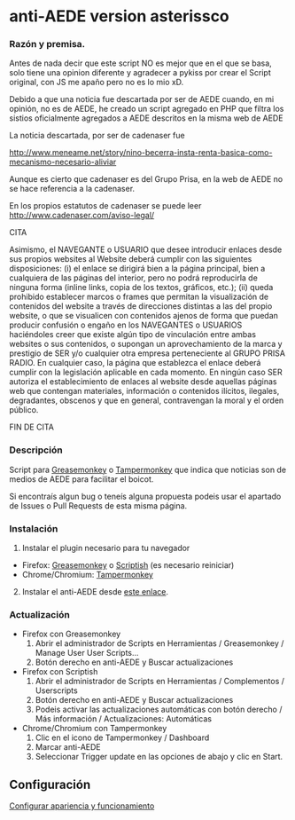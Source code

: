 anti-AEDE version asterissco
=========
### Razón y premisa.

Antes de nada decir que este script NO es mejor que en el que se basa, solo tiene una opinion diferente y agradecer a pykiss por 
crear el Script original, con JS me apaño pero no es lo mio xD.

Debido a que una noticia fue descartada por ser de AEDE cuando, en mi opinión, no es de AEDE, he creado un
script agregado en PHP que filtra los sistios oficialmente agregados a AEDE descritos en la misma web de AEDE

La noticia descartada, por ser de cadenaser fue

http://www.meneame.net/story/nino-becerra-insta-renta-basica-como-mecanismo-necesario-aliviar

Aunque es cierto que cadenaser es del Grupo Prisa, en la web de AEDE no se hace referencia a la cadenaser.

En los propios estatutos de cadenaser se puede leer http://www.cadenaser.com/aviso-legal/

CITA

Asimismo, el NAVEGANTE o USUARIO que desee introducir enlaces desde sus propios websites al Website deberá cumplir con las siguientes disposiciones: 
(i) el enlace se dirigirá bien a la página principal, bien a cualquiera de las páginas del interior, pero no podrá reproducirla de ninguna forma 
(inline links, copia de los textos, gráficos, etc.); (ii) queda prohibido establecer marcos o frames que permitan la visualización de contenidos del website 
a través de direcciones distintas a las del propio website, o que se visualicen con contenidos ajenos de forma que puedan producir confusión o engaño 
en los NAVEGANTES o USUARIOS haciéndoles creer que existe algún tipo de vinculación entre ambas websites o sus contenidos, o supongan un aprovechamiento 
de la marca y prestigio de SER y/o cualquier otra empresa perteneciente al GRUPO PRISA RADIO. En cualquier caso, la página que establezca el enlace deberá 
cumplir con la legislación aplicable en cada momento. En ningún caso SER autoriza el establecimiento de enlaces al website desde aquellas páginas web 
que contengan materiales, información o contenidos ilícitos, ilegales, degradantes, obscenos y que en general, contravengan la moral y el orden público. 

FIN DE CITA

### Descripción

Script para [Greasemonkey](https://addons.mozilla.org/es/firefox/addon/greasemonkey/) o [Tampermonkey](https://chrome.google.com/webstore/detail/tampermonkey/dhdgffkkebhmkfjojejmpbldmpobfkfo) que indica que noticias son de medios de AEDE para facilitar el boicot.

Si encontraís algun bug o teneís alguna propuesta podeis usar el apartado de Issues o Pull Requests de esta misma página.

### Instalación

1. Instalar el plugin necesario para tu navegador
  * Firefox: [Greasemonkey](https://addons.mozilla.org/es/firefox/addon/greasemonkey/) o [Scriptish](https://addons.mozilla.org/en-US/firefox/addon/scriptish/) (es necesario reiniciar)
  * Chrome/Chromium: [Tampermonkey](https://chrome.google.com/webstore/detail/tampermonkey/dhdgffkkebhmkfjojejmpbldmpobfkfo)
2. Instalar el anti-AEDE desde [este enlace](https://github.com/pykiss/anti-AEDE/raw/master/script.user.js).

### Actualización

* Firefox con Greasemonkey
  1. Abrir el administrador de Scripts en Herramientas / Greasemonkey / Manage User User Scripts...
  2. Botón derecho en anti-AEDE y Buscar actualizaciones
* Firefox con Scriptish
  1. Abrir el administrador de Scripts en Herramientas / Complementos / Userscripts
  2. Botón derecho en anti-AEDE y Buscar actualizaciones
  3. Podeis activar las actualizaciones automáticas con botón derecho / Más información / Actualizaciones: Automáticas
* Chrome/Chromium con Tampermonkey
  1. Clic en el icono de Tampermonkey / Dashboard
  2. Marcar anti-AEDE
  3. Seleccionar Trigger update en las opciones de abajo y clic en Start.

## Configuración 
[Configurar apariencia y funcionamiento](http://pykiss.github.io/anti-AEDE/)
